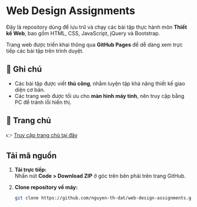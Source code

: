 # Web Design Assignments

Đây là repository dùng để lưu trữ và chạy các bài tập thực hành môn **Thiết kế Web**, bao gồm HTML, CSS, JavaScript, jQuery và Bootstrap.

Trang web được triển khai thông qua **GitHub Pages** để dễ dàng xem trực tiếp các bài tập trên trình duyệt.


## 📝 Ghi chú

* Các bài tập được viết **thủ công**, nhằm luyện tập khả năng thiết kế giao diện cơ bản.
* Các trang web được tối ưu cho **màn hình máy tính**, nên truy cập bằng PC để tránh lỗi hiển thị.


## 🔗 Trang chủ

👉 [Truy cập trang chủ tại đây](https://nguyen-th-dat.github.io/web-design-assignments/web/)


## Tải mã nguồn

1. **Tải trực tiếp:**  
   Nhấn nút **Code > Download ZIP** ở góc trên bên phải trên trang GitHub.

2. **Clone repository về máy:**
   ```bash
   git clone https://github.com/nguyen-th-dat/web-design-assignments.git
   ```